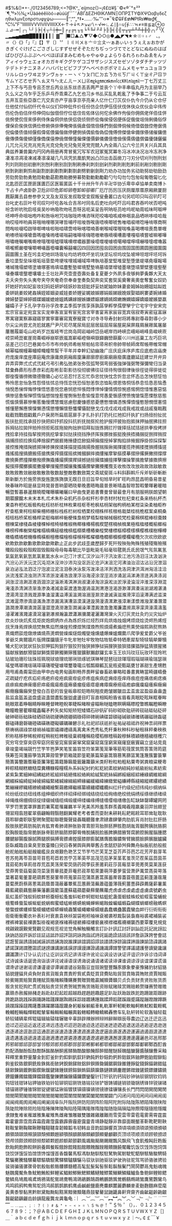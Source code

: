 

 #$%&()*+-./0123456789;<=?@K\^_`eijmoz{}~¡¢£¤¥§¨©«®¯°±²³´¶¸¹º»½¾¿×Üàáèéêìíòó÷øùúüƒˆˇˉ˜ΑΒΓΔΕΖΗΘΙΚΛΜΝΞΟΠΡΣΤΥΦΧΨΩαβγδεζηθικλμνξοπρστυφχψω‐–—―‖‘’‚“”„†‡•․‥…‧‰′″‵‹›※‾₠₡₢₣₤₥₦₧₨₩₪₫€℃℅℉™ⅠⅡⅢⅣⅤⅥⅦⅧⅨⅩ←↑→↓↖↗↘↙∕∖∘∙√∞∟∠∣∥∩∪∫∮∴∵≒≠≡≣≦≧⊕⊙⊥⊿─━│┌┐└┘├┝┤┥┬┴┼┿═║╒╓╔╕╖╗╘╙╚╛╜╝╞╟╠╡╢╣╤╥╦╧╨╩╪╫╬╭╮╯╰╳▁▂▃▄▅▆▇█▉▊▋▌▍▎▏▓▔▕■□▲△▼▽◆◇○◎●◢◣◤◥★☆☉♀♁♂　、。〃〈〉《》「」『』【】〒〔〕〝〞〡〢〣〤〥〦〧〨〩〰ぁあぃいぅうぇえぉおかがきぎくぐけげこごさざしじすずせぜそぞただちぢっつづてでとどなにぬねのはばぱひびぴふぶぷへべぺほぼぽまみむめもゃやゅゆょよらりるれろゎわゐゑをんァアィイゥウェエォオカガキギクグケゲコゴサザシジスズセゼソゾタダチヂッツヅテデトドナニヌネノハバパヒビピフブプヘベペホボポマミムメモャヤュユョヨラリルレロヮワヰヱヲンヴヵヶ・ーヽヾㄅㄆㄇㄈㄉㄊㄋㄌㄍㄎㄏㄐㄑㄒㄓㄔㄕㄖㄗㄘㄙㄚㄛㄜㄝㄞㄟㄠㄡㄢㄣㄤㄥㄦㄧㄨㄩ㊣㎎㎏㎜㎝㎞㎡㏄㏎㏑㏒㏕一丁七万丈三上下不与丐丑专且丕世丘丙业丛东丝丞丟丢两严並丧个丫中丰串临丸丹为主丽举乃久么义之乌乍乎乏乐乒乓乔乖乘乙九乞也习乡书乩买乱乳乾亂了予争事二于亏云互五井亙亚些亞亟亡亢交亥亦产亨亩享京亭亮亲人亿什仁仃仄仅仆仇今介仍从仑仓仔仕他仗付仙仞仟代令以仪们仰仲仳件价任份仿企伉伊伍伎伏伐休伕众优伙会伞伟传伤伦伪伯估伴伶伸伺似伽佃但佇位低住佐佑体佔何佗余佛作佝佞你佣佩佬佯佰佳併佻佾使侃侄來侈例侍侏侖侗供依侠侣侥侦侧侨侩侮侯侵侶便係促俄俊俎俏俐俑俗俘俚保俞俟俠信俩俭修俯俱俳俸俺俾倀倆倉個倌倍倏們倒倔倖倘候倚借倡倣倥倦倨倩倪倫倭债值倾偃假偉偌偎偏偕做停健側偵偶偷偺偽偿傀傅傍傑傖傘備傢傣储催傭傯傲傳債傷傻傾僅像僑僕僖僚僥僧僭僮僱僳僵價僻儀儂億儈儉儐儒儔儘償儡優儲儷儼儿兀允元兄充兆兇先光克兌免兑兒兔兕兗党兜兢入內全兩八公六兮兰共关兴兵其具典兹养兼兽冀内円冈冉冊册再冑冒冕冗写军农冠冢冤冥冪冬冯冰冲决况冶冷冻冽净凄准凉凋凌凍减凑凛凜凝几凡凤凭凯凰凱凳凶凸凹出击函凿刀刁刃分切刈刊刎刑划列刘则刚创初删判別刨利刪别刮到制刷券刹刺刻刽剁剂剃則削剋剌前剎剐剑剔剖剛剜剝剥剧剩剪剮副割剴創剷剽剿劃劄劇劈劉劊劍劑力劝办功加务劣动助努劫劬励劲劳劾势勁勃勇勉勋勒動勗勘務勛勝勞募勢勤勦勳勵勸勺勻勾勿匀包匆匈匍匏匐匕化北匙匝匠匡匣匪匯匱匹区医匾匿區十千卄卅升午卉半卍华协卐卑卒卓協单卖南博卜卞占卡卢卤卦卧卫卮卯印危即却卵卷卸卹卻卿厂厄厅历厉压厌厕厘厚厝原厢厥厦厨厩厭厲去县叁参參又叉及友双反发叔取受变叙叛叟叠叢口古句另叨叩只叫召叭叮可台叱史右叵叶号司叹叼吁吃各吆合吉吊吋同名后吏吐向吒吓吕吗君吝吞吟吠否吧吨吩含听吭吮启吱吳吴吵吶吸吹吻吼吾呀呂呃呆呈告呎呐呕员呛呜呢呦周呱味呵呶呷呸呻呼命咀咄咆咋和咎咏咐咒咕咖咙咚咦咨咪咫咬咯咱咳咸咻咽哀品哂哄哆哇哈哉响哎哑哗哟員哥哦哨哩哪哭哮哲哺哼唁唆唇唉唐唔唤唧唬售唯唱唳唷唸唾啃啄商啊問啕啖啜啞啟啡啣啤啥啦啪啮啸啻啼啾喀喂喃善喇喉喊喋喔喘喚喜喝喟喧喪喬單喱喲喳喷喻嗅嗆嗇嗎嗑嗓嗚嗜嗟嗡嗣嗤嗥嗦嗨嗯嗷嗽嗾嘀嘆嘈嘉嘍嘎嘔嘖嘗嘘嘛嘟嘩嘮嘯嘰嘱嘲嘴嘶嘹嘻嘿噎噓噗噙噢噤噥器噩噪噫噬噯噱噴噶噸噹嚀嚅嚇嚎嚏嚐嚕嚣嚥嚨嚮嚴嚶嚷嚼囀囁囂囈囉囊囌囍囑囚四回因团囤囪园困囱围固国图圃圆圈國圍園圓圖團土圣在圬圭圯地圳场圾址均坊坍坎坏坐坑块坚坛坝坞坟坠坡坤坦坩坪坯坷坼垂垃垄型垒垛垠垢垣垦垫垮埂埃埋城埔域埠埤執培基堂堅堆堊堑堕堡堤堪堯堰報場堵堿塊塌塑塔塗塘塚塞塢填塭塵塹塾墀境墅墊墒墓墙墜增墟墨墩墮墳墾壁壅壇壑壓壕壘壙壞壟壢壤壩士壬壮壯声壳壶壹壺壽处备复夏夔夕外夙多夜够夠夢夤夥大天太夫夭央夯失头夷夸夹夺夾奄奇奈奉奋奎奏奐契奔奕奖套奘奚奠奢奥奧奩奪奮女奴奶奸她好妁如妃妄妆妇妈妊妍妒妓妖妙妝妞妣妤妥妨妮妯妳妹妻妾姆姊始姍姐姑姒姓委姘姚姜姣姥姦姨姪姬姻姿威娃娄娇娌娑娓娘娛娜娟娠娣娥娩娱娶娼婀婁婆婉婊婚婢婦婪婴婶婷婿媒媚媛媲媳媼媽媾嫁嫂嫉嫌嫖嫗嫘嫡嫣嫦嫩嫵嫻嬉嬋嬌嬝嬤嬪嬰嬴嬸孀子孑孓孔孕字存孙孚孜孝孟季孤学孩孪孫孰孱孳孵學孺孽孿宁它宅宇守安宋完宏宗官宙定宛宜宝实宠审客宣室宥宦宪宫宮宰害宴宵家宸容宽宾宿寂寄寅密寇富寐寒寓寝寞察寡寢寤寥實寧寨審寫寬寮寵寶寸对寺寻导寿封射将將專尉尊尋對導小少尔尖尘尚尝尤尧尬就尷尸尹尺尼尽尾尿局屁层居屆屈屉届屋屍屎屏屐屑展屜属屠屡屢層履屬屯山屹屿岁岂岌岐岑岔岗岛岡岩岫岭岱岳岷岸岿峙峡峦峨峪峭峰島峻峽崁崆崇崎崑崔崖崗崙崛崢崩崭嵌嵐嵩嶄嶇嶝嶺嶼嶽巋巍巒巔巖巜川州巡巢工左巧巨巩巫差己已巳巴巷巽巾币市布帅帆师希帐帑帕帖帘帚帛帜帝帥带帧師席帮帳帶帷常帽幀幂幅幌幔幕幗幛幟幢幣幫干平年并幸幹幻幼幽幾广庄庆庇床序庐库应底庖店庙庚府庞废庠度座庫庭庵庶康庸庾廁廂廄廈廉廊廓廖廚廝廟廠廢廣廬廳延廷建廿开弁异弃弄弈弊弍弎式弐弒弓弔引弗弘弛弟张弥弦弧弩弭弯弱張強弹强弼彆彈彌彎归当录彗彙彝彞形彤彥彦彩彪彫彬彭彰影彷役彻彼彿往征径待徇很徊律後徐徑徒得徘徙從御徨復循徬微徵德徹徽心必忆忌忍忖志忘忙忝忠忧快忱念忻忽忿怀态怂怎怏怒怔怕怖怜思怠怡急性怨怪怯怵总恃恆恋恍恐恒恕恙恢恣恤恥恨恩恪恫恬恭息恰恳恶恼恿悄悅悉悌悍悔悖悚悟悠患悦您悬悯悲悴悵悶悸悻悼悽情惆惊惋惑惕惘惚惜惟惠惡惦惧惨惩惫惭惮惯惰惱想惴惶惹惺惻愀愁愈愉愎意愕愚愛愜感愣愤愧愴愾愿慄慇慈態慌慍慎慑慕慘慚慝慟慢慣慧慨慫慮慰慶慷慼慾憂憊憋憎憐憑憔憚憤憧憨憩憫憬憲憶憾懂懇懈應懊懍懒懣懦懲懵懶懷懸懺懼懾懿戀戈戊戌戍戎戏成我戒戕或战戚戛戟戡戢截戮戰戲戳戴戶户戾房所扁扇扈扉手才扎扑扒打扔托扛扡扣扦执扩扫扬扭扮扯扰扳扶批扼找承技抄抉把抑抒抓投抖抗折抚抛抠抡抢护报抨披抬抱抵抹押抽抿拂拄担拆拇拈拉拋拌拍拎拐拒拓拔拖拗拘拙拚招拜拟拢拣拥拦拧拨择括拭拮拯拱拳拴拷拼拽拾拿持挂指挈按挎挑挖挚挛挝挞挟挠挡挣挤挥挨挪挫振挺挽挾捂捅捆捉捌捍捎捏捐捕捞损捡换捣捧捨捩捫据捱捲捶捷捻掀掂掃掄掇授掉掌掏掐排掖掘掙掛掠採探掣接控推掩措掬掳掷掸掺揀揆揉揍描提插揖揚換握揣揩揪揭揮援揽搀搁搂搅損搏搐搓搔搖搗搜搞搪搬搭搶携搽搾摄摆摇摈摊摑摒摔摘摟摧摩摯摳摸摹摺摻撂撅撇撈撐撑撒撓撕撚撞撣撤撥撩撫撬播撮撰撲撵撻撼撾撿擁擂擄擅擇擊擋操擎擒擔擘據擞擠擦擬擯擰擱擲擴擺擻擾攀攆攏攒攔攘攙攜攝攢攣攤攪攫攬支收攸改攻放政故效敌敏救敖敗敘教敛敝敞敢散敦敬数敲整敵敷數斂斃文斋斌斐斑斗料斜斟斡斤斥斧斩斫斬断斯新斷方於施旁旅旋旌旎族旖旗无既日旦旧旨早旬旭旱时旷旺昀昂昆昌明昏易昔星映春昧昨昭是昼显時晃晉晋晌晏晒晓晕晚晝晤晦晨普景晰晴晶智晾暂暇暈暉暑暖暗暢暨暫暮暴暹曆曉曖曙曝曠曦曬曰曱曲曳更曷書曹曼曾替最會月有朋服朔朕朗望朝期朤朦朧木未末本札朮术朱朴朵机朽杀杂权杆杉李杏材村杖杜杞束杠条来杨杭杯杰東杳杵杷松板极构枇枉枋析枕林枚果枝枢枣枪枫枯枴架枷枸柄柏某柑柒染柔柚柜柞柠查柩柬柯柱柳柴柵柿栅标栈栋栏树栓栖栗校栩株样核根格栽桀桂桃桅框案桌桐桑桓桔档桥桨桩桶桿梁梃梅梆梓梔梗條梟梢梦梧梨梭梯械梱梳梵检棄棉棋棍棒棕棗棘棚棟棠棣棧森棱棲棵棹棺椅植椎椒椭椰椽椿楊楓楔楚楞楠楨楫業極楷楹楼概榆榔榕榛榜榨榫榭榮榴榷榻槁構槌槍槐槓槛槨槳槽樁樂樅樊樓標樞樟模樣横樱樵樸樹樺樽橄橇橋橘橙機橡橢橫橱檀檄檔檜檢檬檳檸檻櫂櫃櫓櫚櫛櫝櫥櫻欄權欖欠次欢欣欧欲欸欺欽款歇歉歌歎歐歙歟歡止正此步武歧歪歲歷歸歹死歼歿殃殆殉殊残殖殘殤殮殯殲殴段殷殺殼殿毀毁毅毆毋母每毒毓比毕毖毗毙毛毡毫毯毽氈氏氐民氓气氖氛氟氢氣氤氦氧氨氫氮氯氰氳水永氺氾汀汁求汇汉汐汕汗汙汛汝汞江池污汤汨汪汰汲汹決汽汾沁沂沃沅沈沉沌沏沐沒沖沙沛沟没沤沥沦沧沪沫沮沱河沸油治沼沽沾沿況泄泅泉泊泌泓法泗泛泞泡波泣泥注泪泰泱泳泵泻泼泽洁洋洌洒洗洛洞津洪洱洲洶活洼洽派流浅浆浇浊测济浑浓浙浚浦浩浪浬浮浴海浸涂涅涇消涉涌涎涓涕涛涝涟涡涣涤润涧涨涩涪涮涯液涵涸涼淀淄淅淆淇淋淌淑淒淖淘淙淚淞淡淤淨淩淪淫淬淮深淳淵混淹淺添清渊渍渐渔渗渙渚減渝渠渡渣渤渥渦温測渭港渲渴游渺渾湃湊湍湔湖湘湛湧湮湯湾湿溃溅溉源準溘溜溝溢溥溪溫溯溶溺溼滁滂滄滅滇滋滌滑滓滔滚滞满滤滥滦滨滩滬滯滲滴滾滿漁漂漆漏漓演漕漚漠漢漣漩漪漫漬漯漱漲漳漸漾漿潍潑潔潘潛潜潞潤潦潭潮潰潸潺潼澀澄澆澇澈澎澗澜澡澤澧澱澳澹激濁濂濃濒濕濘濛濟濠濡濤濫濬濯濰濱濺濾瀆瀉瀋瀏瀑瀕瀚瀛瀝瀟瀨瀰瀾灌灑灘灣灤火灭灯灰灵灶灸灼災灾灿炉炊炎炒炔炕炙炫炬炭炮炯炳炸点為炼炽烁烂烃烈烊烏烘烙烛烟烤烦烧烩烫烬热烯烴烷烹烽焉焊焕焙焚無焦焰然煉煌煎煙煜煞煤煥煦照煩煬煮煽熄熊熏熒熔熙熟熨熬熱熹熾燃燄燈燉燎燐燒燕燙燜營燥燦燧燬燭燮燴燻燼爆爍爐爛爨爪爬爭爰爱爵父爷爸爹爺爻爽爾牆片版牌牒牖牘牙牛牝牟牠牡牢牧物牯牲牴牵特牺牽犀犁犄犊犒犖犛犢犧犬犯状犹狀狂狄狈狎狐狗狙狞狠狡狩独狭狮狰狱狷狸狹狼狽猎猓猖猙猛猜猥猩猪猫献猴猶猷猾猿獄獅獎獐獗獨獭獰獲獵獷獸獺獻玀玄率玉王玖玛玟玨玩玫环现玲玳玷玻珀珊珍珐珠班珮現球琅理琉琊琍琐琢琥琪琳琴琵琶琺琼琿瑁瑕瑙瑚瑛瑜瑞瑟瑣瑤瑩瑪瑯瑰瑶璃璋璜璣璦璧璩環璽瓊瓏瓜瓠瓢瓣瓤瓦瓮瓶瓷甄甌甕甘甚甜生產甥甦用甩甫甬甭甯田由甲申甴电男甸画甽畅界畏畔留畚畜畝畢略畦番畫異畴當畸疆疇疊疋疏疑疗疙疚疝疟疡疤疥疫疮疯疲疳疵疹疼疽疾病症痈痉痊痒痔痕痘痙痛痞痢痣痪痰痱痲痴痹痺痿瘀瘁瘉瘋瘍瘓瘟瘠瘡瘤瘦瘧瘩瘪瘫瘴瘸療癆癌癒癖癘癟癡癢癣癥癩癬癮癰癱癲癸登發白百皂的皆皇皈皋皎皑皓皖皚皮皰皱皴皺皿盂盃盅盆盈益盍盎盏盐监盒盔盖盗盘盛盜盞盟盡監盤盥盧盪目盯盲直相盹盼盾省眉看真眠眨眩眯眶眷眸眺眼眾着睁睏睛睜睞睡督睥睦睨睪睫睬睹睽睿瞄瞅瞇瞌瞎瞑瞒瞞瞟瞠瞥瞧瞩瞪瞬瞭瞰瞳瞻瞽瞿矇矓矗矚矛矜矢矣知矩矫短矮矯石矽矾矿码砂砌砍砒研砖砚砝砥砧砭砰破砷砸砾础硃硅硒硕硝硫硬确硯硼碉碌碍碎碑碗碘碟碧碩碰碱碳碴確碼碾磁磅磊磋磐磕磚磨磬磯磴磷磺礁礎礙礦礪礫礬示礼社祀祁祆祇祈祉祐祕祖祗祚祝神祟祠祥票祭祷祸祺祿禁禄禍禎福禦禧禪禮禱禹离禽禾禿秀私秃秆秉秋种科秒秘租秣秤秦秧秩积称秸移秽稀稅稈程稍税稔稗稚稜稟稠種稱稳稷稻稼稽稿穀穆穌積穎穗穡穢穩穫穴究穷穹空穿突窃窄窈窍窑窒窕窖窗窘窜窝窟窠窥窩窪窮窯窺窿竄竅竇竊立竖站竞竟章竣童竭端競竹竺竽竿笆笋笑笔笙笛笞笠符笨第笺笼筆等筋筍筏筐筑筒答策筛筠筵筷筹签简箋箍箏箔箕算箝管箩箭箱箴節篁範篆篇築篓篙篛篡篤篩篮篱篷篾簇簍簑簞簡簣簧簪簫簷簸簽簾簿籃籌籍籐籟籠籤籬籮籲米类籽粉粒粕粗粘粟粤粥粪粮粱粳粵粹粽精糊糕糖糙糜糞糟糠糢糧糯糸系糾紀紂約紅紇紉紊紋納紐純紗紙級紛紜素紡索紧紫紮累細紳紹紼絀終絃組絆結絕絛絞絡絢給絨絮統絲絹綁綏綑經綜綞綠綢維綰綱網綴綵綸綺綻綽綾綿緇緊緒緘線緝緞締緣編緩緬緯練緻縈縊縑縛縣縫縮縱縲縷總績繁繃繅繆織繕繚繞繡繩繪繫繭繳繹繼繽纂續纏纓纖纜纠红纤约级纪纫纬纯纱纲纳纵纶纷纸纹纺纽线练组绅细织终绊绍绎经绑绒结绕绘给绚络绝绞统绢绣绥绦继绩绪续绰绳维绵绷绸综绽绿缀缄缅缆缉缎缓缔缕编缘缚缝缠缨缩缮缴缶缸缺缽罄罈罐网罔罕罗罚罟罢罩罪置罰署罵罷罹羅羈羊羋羌美羔羚羞羡群羨義羯羲羶羸羹羽羿翁翅翌翎習翔翕翘翟翠翡翩翰翱翳翹翻翼耀老考者耆而耍耐耒耕耗耘耙耜耪耳耶耸耻耽耿聂聆聊聋职联聖聘聚聞聪聯聰聱聲聳聶職聽聾聿肃肄肅肆肇肉肋肌肓肖肘肚肛肝肠股肢肤肥肩肪肫肮肯肱育肴肺肾肿胀胁胃胄胆背胎胖胚胛胜胞胡胤胥胭胯胰胱胳胴胶胸胺能脂脅脆脈脉脊脏脐脑脓脖脚脣脩脫脯脱脸脹脾腆腊腋腎腐腑腔腕腥腦腫腮腰腱腳腸腹腺腻腾腿膀膈膊膏膘膚膛膜膝膠膨膩膳膺膽膾膿臀臂臃臆臉臍臏臘臚臟臣臥臧臨自臬臭至致臺臻臼臾舀舂舅舆與興舉舊舌舍舐舒舔舛舜舞舟舢舨航舫般舰舱舵舶舷船艇艘艙艦艮良艰艱色艳艺艾节芋芍芒芙芜芝芟芥芦芬芭芯花芳芹芻芽苇苍苏苑苒苓苔苗苛苜苞苟苣若苦苧苫苯英苹茁茂范茄茅茉茎茗茧茨茫茬茱茲茴茵茶茸茹荀荆草荊荏荐荒荔荚荡荣荤荧荫药荷荸荻荼莆莉莊莎莒莓莖莘莞莠莢莫莱莲获莹莽菁菅菇菊菌菏菜菠菩華菰菱菲菴菸菽萃萄萊萋萌萍萎萝萤营萧萨萬萱萵萸萼落葉著葛葡董葦葩葫葬葱葵葷蒂蒋蒐蒙蒜蒞蒲蒸蒼蒿蓀蓄蓆蓉蓋蓑蓓蓖蓝蓟蓬蓮蓿蔑蔓蔔蔗蔚蔡蔣蔥蔫蔬蔭蔷蔼蔽蕃蕈蕉蕊蕙蕨蕩蕪蕭蕴蕾薄薇薊薑薔薛薜薦薩薪薯薰藉藍藏藐藕藝藤藥藩藪藹藺藻蘆蘇蘊蘋蘑蘗蘚蘭蘸蘿虎虏虐虑虔處虚虛虜虞號虧虫虱虹虽虾蚀蚁蚂蚊蚌蚓蚕蚜蚣蚤蚩蚪蚯蚱蚵蚶蛀蛄蛆蛇蛊蛋蛔蛙蛛蛟蛤蛭蛮蛰蛹蛻蛾蜀蜂蜃蜇蜈蜒蜓蜕蜗蜘蜜蜡蜢蜥蜴蜻蜿蝇蝉蝌蝎蝕蝗蝙蝠蝦蝨蝴蝶蝸螂螃融螞螟螢螫螳螺螻蟀蟄蟆蟈蟋蟑蟒蟬蟯蟲蟹蟻蠅蠍蠔蠕蠟蠡蠢蠣蠱蠶蠹蠻血衅行衍術衔街衙衛衝衡衢衣补表衫衬衰衷袁袂袄袈袋袍袒袖袜袞被袭袱裁裂装裊裔裕裘裙補裝裟裡裤裨裳裴裸裹製褂複褐褒褓褚褥褪褫褲褶褸褻襄襖襟襠襤襪襯襲西要覃覆見規覓視覦親覬覲覺覽觀见观规觅视览觉角解触觴觸言訂訃計訊訌討訐訓訕訖託記訛訝訟訣訥訪設許訴診註証詁詆詐詔評詛詞詠詢詣試詩詫詬詭詮詰話該詳詹詼誅誇誉誊誌認誑誓誕誘語誠誡誣誤誥誦誨說誰課誹誼調諂諄談諉請諍諒論諜諦諧諫諭諮諱諷諸諺諾謀謁謂謄謅謊謎謗謙講謝謠謨謬謹謾譁證譎譏識譚譜警譬譯議譴護譽讀變讒讓讕讖讚计订讣认讥讨让讫训议讯记讲讳讶许讹论讼讽设访诀证评诅识诈诉诊诌词译试诗诚诛话诞诡询诣该详诧诫诬语误诱诲说诵请诸诺读诽课谁调谅谆谈谊谋谍谎谐谓谗谚谜谢谣谤谦谨谩谬谭谰谱谴谷谿豁豆豈豉豌豎豐豔豕豚象豢豪豫豬豹豺貂貉貊貌貍貓貝貞負財貢貧貨販貪貫責貯貲貳貴貶買貸費貼貽貿賀賁賂賃賄賅資賈賊賑賒賓賜賞賠賢賣賤賦質賬賭賴賺購賽贅贈贊贍贏贓贖贗贛贝贞负贡财责贤败账货质贩贪贫贬购贮贯贰贱贴贵贷贸费贺贼贾贿赁赂赃资赊赋赌赎赏赐赔赖赘赚赛赞赠赡赢赣赤赦赧赫赭走赳赴赵赶起趁超越趋趕趙趟趣趨足趴趾跃跆跋跌跎跑跚跛距跟跡跨跪路跳践跺跼踊踌踏踐踝踞踟踢踩踪踫踱踴踵踹蹂蹄蹈蹉蹊蹋蹙蹣蹤蹦蹬蹭蹲蹶蹺蹼蹿躁躂躅躇躉躊躍躑躡躥躪身躬躯躲躺軀車軋軌軍軒軔軛軟軸軻軼軾較載輊輒輓輔輕輛輜輝輟輥輦輩輪輯輸輻輾輿轂轄轅轉轍轎轔轟轡车轧轨轩转轮软轰轴轻载轿较辅辆辈辉辊辐辑输辕辖辗辙辛辜辞辟辣辦辨辩辫辭辮辯辰辱農边辽达迁迂迄迅迆过迈迎运近返还这进远违连迟迢迥迦迪迫迭述迴迷迸迹迺追退送适逃逅逆选逊逍透逐递途逕逖逗這通逛逝逞速造逢連逮週進逵逸逻逼逾遁遂遇遊運遍過遏遐遑道達違遗遘遙遜遞遠遣遥遨適遭遮遲遴遵遷選遺遼遽避邀邁邂邃還邇邊邏邐邑邓邕邢那邦邪邮邯邱邵邸邹邻郁郊郎郑郝郡郧部郭郴郵郸都鄂鄉鄒鄖鄙鄧鄭鄰鄱鄲鄹酉酊酋酌配酒酗酚酝酞酣酥酩酪酬酮酱酵酶酷酸酿醃醇醉醋醒醚醛醜醞醣醫醬醺釀釁采釉释釋里重野量釐金釗釘釜針釣釦釧釩釵釺鈉鈍鈐鈔鈕鈞鈣鈴鈷鈸鈽鈾鉀鉋鉑鉗鉚鉛鉤鉴鉸鉻銀銅銑銓銖銘銜銥銬銳銷銻銼鋁鋅鋇鋒鋤鋪鋸鋼錄錐錘錚錠錢錦錨錫錯錳錶鍁鍊鍋鍍鍘鍛鍥鍬鍰鍵鍺鍾鎂鎊鎔鎖鎢鎬鎮鎳鏃鏈鏍鏑鏖鏗鏘鏜鏝鏟鏡鏢鏤鏽鐃鐐鐘鐮鐲鐳鐵鐸鐺鑄鑑鑒鑠鑣鑰鑲鑷鑼鑽鑾鑿针钉钎钒钓钙钝钞钟钠钡钢钥钦钧钨钩钮钱钳钵钻钾铀铁铂铃铅铆铜铝铡铣铬铭铰铱铲银铸铺链销锁锄锅锈锋锌锐锑锗错锚锡锣锤锥锦锨锭键锯锰锹锻镀镁镇镊镍镐镑镜镣镭镰镶長长門閂閃閉開閏閑閒間閔閘閡閣閤閥閨閩閭閱閹閻闆闈闊闋闌闐闔闖關闡闢门闪闭问闯闰闲间闷闸闹闺闻闽阀阁阂阅阉阎阐阑阔阜队阡阪阮阱防阳阴阵阶阻阿陀附际陆陇陈陋陌降限陕陛陝陡院陣除陨险陪陰陲陳陴陵陶陷陸陽隅隆隊隋隍階随隐隔隕隘隙際障隧隨險隱隴隶隸隻难雀雁雄雅集雇雉雋雌雍雏雕雖雙雛雜雞離難雨雪雯雲零雷雹電雾需霄霆震霉霍霎霏霑霓霖霜霞霧霪露霸霹霽霾靂靄靈青靖静靛靜非靠靡面靦靨革靳靴靶靼鞅鞋鞍鞏鞘鞠鞣鞦鞭韁韃韆韋韌韓韜韦韧韩韭音韵韶韻響頁頂頃項順須頊頌預頑頒頓頗領頡頤頭頰頷頸頹頻顆題額顎顏顓願顛類顧顫顯顰顱顴页顶顷项顺须顽顾顿颁颂预颅领颇颈颊颐频颓颖颗题颜额颠颤颧風颯颱颳颶颺颼飄风飘飛飞食飢飧飩飪飭飯飲飴飼飽飾餃餅餉養餌餐餒餓餘餛餞餡館餵餽餾餿饅饋饑饒饜饞饥饭饮饯饰饱饲饵饶饺饼饿馁馅馆馈馋馏馒首香馥馨馬馭馮馱馳馴駁駐駑駒駕駙駛駝駟駢駭駱駿騁騎騖騙騫騰騷騾驀驃驅驕驗驚驛驟驢驥驪马驭驮驯驰驱驳驴驶驹驻驼驾骂骄骆骇骋验骏骑骗骚骡骤骨骯骰骷骸骼髏髒髓體高髦髭髮髯髻鬃鬆鬍鬚鬢鬥鬧鬨鬱鬲鬼魁魂魄魅魏魔魘魚魯魷鮑鮪鮫鮮鯉鯊鯧鯨鯽鰍鰓鰥鰭鰱鰻鰾鱉鱔鱖鱗鱷鱸鱼鲁鲍鲜鲤鲸鳃鳖鳞鳥鳩鳳鳴鳶鴆鴉鴒鴕鴛鴣鴦鴨鴻鴿鵑鵝鵠鵡鵪鵬鵲鶉鶯鶴鷂鷓鷗鷥鷹鷺鸚鸞鸟鸡鸣鸥鸦鸭鸯鸳鸵鸽鸿鹃鹅鹊鹏鹤鹰鹵鹹鹼鹽鹿麂麋麒麓麗麝麟麥麦麩麴麵麻麼麾黃黄黍黎黏黑黔默黛黜黝點黠黨黯黴黷鼇鼎鼓鼕鼙鼠鼬鼴鼻鼾齊齋齐齒齜齟齡齣齦齧齪齬齲齷齿龄龋龍龐龔龙龚龜龟︰︴︵︶︷︸︹︺︻︼︽︾︿﹀﹁﹂﹃﹄﹉﹊﹋﹌﹍﹎﹏﹑﹔﹕﹖﹛﹜﹟﹠﹡﹢﹣﹤﹥﹦﹨﹩﹪﹫！＂＄％＇（），．０１２３４５６７８９：；？＠ＡＢＣＤＥＦＧＨＩＪＫＬＭＮＯＰＱＲＳＴＵＶＷＸＹＺ［］＿｀ａｂｃｄｅｆｇｈｉｊｋｌｍｎｏｐｑｒｓｔｕｖｗｘｙｚ｜～｡￠￡￣￥
